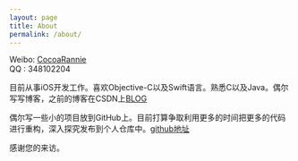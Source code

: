 ```yaml
---
layout: page
title: About
permalink: /about/
---
```


Weibo: [CocoaRannie](http://weibo.com/lhrannie)<br />
QQ   : 348102204

目前从事iOS开发工作。喜欢Objective-C以及Swift语言。熟悉C以及Java。偶尔写写博客，之前的博客在CSDN上[BLOG](http://blog.csdn.net/cocoarannie) 

偶尔写一些小的项目放到GitHub上。目前打算争取利用更多的时间把更多的代码进行重构，深入探究发布到个人仓库中。[github地址](https://github.com/Rannie) 

感谢您的来访。


